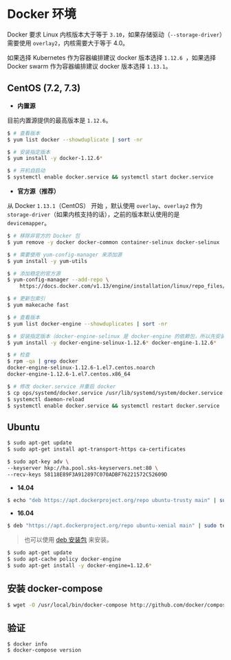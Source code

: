 # Docker 环境

Docker 要求 Linux 内核版本大于等于 `3.10`，如果存储驱动（`--storage-driver`）需要使用 `overlay2`，内核需要大于等于 4.0。

如果选择 Kubernetes 作为容器编排建议 docker 版本选择 `1.12.6 `，如果选择 Docker swarm 作为容器编排建议 docker 版本选择 `1.13.1`。

## CentOS (7.2, 7.3)

* **内置源**

目前内置源提供的最高版本是 `1.12.6`。

```sh
$ # 查看版本
$ yum list docker --showduplicate | sort -nr

$ # 安装指定版本
$ yum install -y docker-1.12.6*

$ # 开机自启动
$ systemctl enable docker.service && systemctl start docker.service
```

* **官方源（推荐）**

从 Docker `1.13.1`（CentOS） 开始 ，默认使用 `overlay`、`overlay2` 作为 `storage-driver`（如果内核支持的话），之前的版本默认使用的是 `devicemapper`。

```sh
$ # 移除非官方的 Docker 包
$ yum remove -y docker docker-common container-selinux docker-selinux

$ # 需要使用 yum-config-manager 来添加源
$ yum install -y yum-utils

$ # 添加稳定的官方源
$ yum-config-manager --add-repo \
    https://docs.docker.com/v1.13/engine/installation/linux/repo_files/centos/docker.repo

$ # 更新包索引
$ yum makecache fast

$ # 查看版本
$ yum list docker-engine --showduplicates | sort -nr

$ # 安装指定版本（docker-engine-selinux 是 docker-engine 的依赖包，所以先安装并指定相同的版本）
$ yum install -y docker-engine-selinux-1.12.6* docker-engine-1.12.6*

$ # 检查
$ rpm -qa | grep docker
docker-engine-selinux-1.12.6-1.el7.centos.noarch
docker-engine-1.12.6-1.el7.centos.x86_64

$ # 修改 docker.service 并重启 docker
$ cp ops/systemd/docker.service /usr/lib/systemd/system/docker.service
$ systemctl daemon-reload
$ systemctl enable docker.service && systemctl restart docker.service
```

## Ubuntu

```sh
$ sudo apt-get update
$ sudo apt-get install apt-transport-https ca-certificates
```

```sh
$ sudo apt-key adv \
--keyserver hkp://ha.pool.sks-keyservers.net:80 \
--recv-keys 58118E89F3A912897C070ADBF76221572C52609D
```

* **14.04**

```sh
$ echo "deb https://apt.dockerproject.org/repo ubuntu-trusty main" | sudo tee /etc/apt/sources.list.d/docker.list
```

* **16.04**

```sh
$ deb "https://apt.dockerproject.org/repo ubuntu-xenial main" | sudo tee /etc/apt/sources.list.d/docker.list
```

> 也可以使用 [deb 安装包](https://apt.dockerproject.org/repo/pool/main/d/docker-engine/) 来安装。

```sh
$ sudo apt-get update
$ sudo apt-cache policy docker-engine
$ sudo apt-get install -y docker-engine=1.12.6*
```

## 安装 docker-compose
```sh
$ wget -O /usr/local/bin/docker-compose http://github.com/docker/compose/releases/download/1.9.0/docker-compose-`uname -s`-`uname -m`
```

## 验证
```
$ docker info
$ docker-compose version
```
